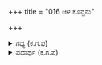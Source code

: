 +++
title = "016 ಆಳ ಕೊನ್ದನು"

+++

<details><summary>ಗದ್ಯ (ಕ.ಗ.ಪ) </summary>

16. 'ಎಲೈ (ದೊರೆಯೆ), ಕಲಿ ಕರ್ಣನು ಒಂದು ಲಕ್ಷ ಯೋಧರು, ನಾಲ್ಕು ಸಾವಿರ ಕುದುರೆಗಳ ಸಮೂಹ, ಒಂದೆರಡು ಸಾವಿರ ಆನೆಗಳ ಸಮೂಹಗಳನ್ನು ಕೊಂದನು. ಮಣಿಖಚಿತ ಕಿರೀಟಗಳನ್ನು ಧರಿಸಿ ಹೊಳೆಹೊಳೆಯುತ್ತಿದ್ದ ನಾಲ್ಕುನೂರು ಚೇದಿ, ಪಾಂಚಾಲ ರಾಜರ ರಥಗಳನ್ನು ನಾಶಮಾಡಿದನು'.
</details>

<details><summary>ಪದಾರ್ಥ (ಕ.ಗ.ಪ) </summary>

ಶುಂಡಾಲಘಟೆ-ಆನೆಗಳ ಸಮೂಹ,   
ಓಲೆ - ರಥದ ಮೇಲೆ ಛತ್ರದಂತೆ ಇರುವ ಮೇಲ್ಗಟ್ಟು.
</details>
